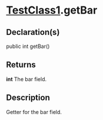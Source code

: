 # [TestClass1](../TestClass1.md).getBar

## Declaration(s)

public int getBar()

## Returns

**int** The bar field.

## Description

Getter for the bar field.
